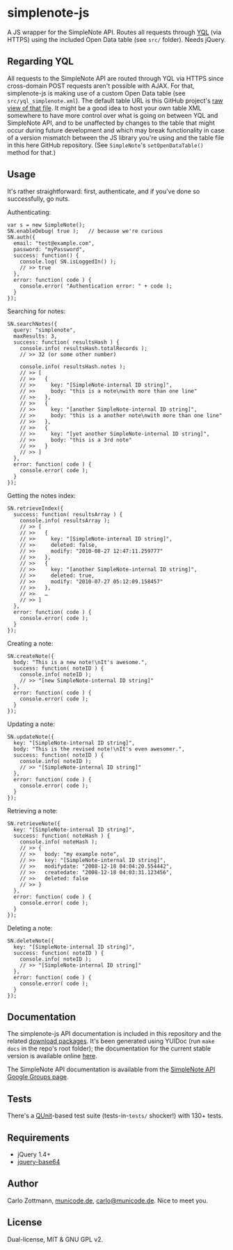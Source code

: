 # simplenote-js

A JS wrapper for the SimpleNote API.  Routes all requests through
[YQL](http://developer.yahoo.com/yql/) (via HTTPS) using the included
Open Data table (see `src/` folder).  Needs jQuery.


## Regarding YQL

All requests to the SimpleNote API are routed through YQL via HTTPS since 
cross-domain POST requests aren't possible with AJAX.  For that, simplenote-js
is making use of a custom Open Data table (see `src/yql_simplenote.xml`).  The
default table URL is this GitHub project's
[raw view of that file](http://github.com/carlo/simplenote-js/raw/master/src/yql_simplenote.xml).
It might be a good idea to host your own table XML somewhere to have more
control over what is going on between YQL and SimpleNote API, and to be
unaffected by changes to the table that might occur during future development
and which may break functionality in case of a version mismatch between the
JS library you're using and the table file in this here GitHub repository.
(See `SimpleNote`'s `setOpenDataTable()` method for that.)


## Usage

It's rather straightforward: first, authenticate, and if you've done so
successfully, go nuts.

Authenticating:

    var s = new SimpleNote();
    SN.enableDebug( true );   // because we're curious
    SN.auth({
      email: "test@example.com",
      password: "myPassword",
      success: function() {
        console.log( SN.isLoggedIn() );
        // >> true
      },
      error: function( code ) {
        console.error( "Authentication error: " + code );
      }
    });


Searching for notes:

    SN.searchNotes({
      query: "simplenote",
      maxResults: 3,
      success: function( resultsHash ) {
        console.info( resultsHash.totalRecords );
        // >> 32 (or some other number)
        
        console.info( resultsHash.notes );
        // >> [
        // >>   {
        // >>     key: "[SimpleNote-internal ID string]",
        // >>     body: "this is a note\nwith more than one line"
        // >>   },
        // >>   {
        // >>     key: "[another SimpleNote-internal ID string]",
        // >>     body: "this is a another note\nwith more than one line"
        // >>   },
        // >>   {
        // >>     key: "[yet another SimpleNote-internal ID string]",
        // >>     body: "this is a 3rd note"
        // >>   }
        // >> ]
      },
      error: function( code ) {
        console.error( code );
      }
    });


Getting the notes index:
    
    SN.retrieveIndex({
      success: function( resultsArray ) {
        console.info( resultsArray );
        // >> [
        // >>   {
        // >>     key: "[SimpleNote-internal ID string]",
        // >>     deleted: false,
        // >>     modify: "2010-08-27 12:47:11.259777"
        // >>   },
        // >>   {
        // >>     key: "[another SimpleNote-internal ID string]",
        // >>     deleted: true,
        // >>     modify: "2010-07-27 05:12:09.158457"
        // >>   },
        // >>   …
        // >> ]
      },
      error: function( code ) {
        console.error( code );
      }
    });


Creating a note:

    SN.createNote({
      body: "This is a new note!\nIt's awesome.",
      success: function( noteID ) {
        console.info( noteID );
        // >> "[new SimpleNote-internal ID string]"
      },
      error: function( code ) {
        console.error( code );
      }
    });


Updating a note:

    SN.updateNote({
      key: "[SimpleNote-internal ID string]",
      body: "This is the revised note!\nIt's even awesomer.",
      success: function( noteID ) {
        console.info( noteID );
        // >> "[SimpleNote-internal ID string]"
      },
      error: function( code ) {
        console.error( code );
      }
    });


Retrieving a note:

    SN.retrieveNote({
      key: "[SimpleNote-internal ID string]",
      success: function( noteHash ) {
        console.info( noteHash );
        // >> {
        // >>   body: "my example note",
        // >>   key: "[SimpleNote-internal ID string]",
        // >>   modifydate: "2008-12-18 04:04:20.554442",
        // >>   createdate: "2008-12-18 04:03:31.123456",
        // >>   deleted: false
        // >> }
      },
      error: function( code ) {
        console.error( code );
      }
    });


Deleting a note:

    SN.deleteNote({
      key: "[SimpleNote-internal ID string]",
      success: function( noteID ) {
        console.info( noteID );
        // >> "[SimpleNote-internal ID string]"
      },
      error: function( code ) {
        console.error( code );
      }
    });


## Documentation

The simplenote-js API documentation is included in this repository and the
related [download packages](http://github.com/carlo/simplenote-js/downloads).
It's been generated using YUIDoc (run `make docs` in the repo's root folder);
the documentation for the current stable version is available online
[here](http://carlo.github.com/simplenote-js/docs/).

The SimpleNote API documentation is available from the
[SimpleNote API Google Groups page](http://groups.google.com/group/simplenote-api).


## Tests

There's a [QUnit](http://docs.jquery.com/QUnit)-based test suite
(tests-in-`tests/` shocker!) with 130+ tests.


## Requirements

* jQuery 1.4+
* [jquery-base64](http://github.com/carlo/jquery-base64/)


## Author

Carlo Zottmann, [municode.de](http://municode.de/), carlo@municode.de.  Nice
to meet you.


## License

Dual-license, MIT & GNU GPL v2.
